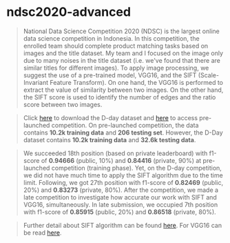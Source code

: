 # ndsc2020-advanced
> National Data Science Competition 2020 (NDSC) is the largest online data science competition in Indonesia. In this competition, the enrolled team should complete product matching tasks based on images and the title dataset. My team and I focused on the image only due to many noises in the title dataset (i.e. we've found that there are similar titles for different images). To apply image processing, we suggest the use of a pre-trained model, VGG16, and the SIFT (Scale-Invariant Feature Transform). On one hand, the VGG16 is performed to extract the value of similarity between two images. On the other hand, the SIFT score is used to identify the number of edges and the ratio score between two images.

> Click [here](https://www.kaggle.com/c/product-matching-id-ndsc-2020/submissions) to download the D-day dataset and [here](https://www.kaggle.com/c/pre-product-matching-id-ndsc-2020) to access pre-launched competition. On pre-launched competition, the data contains **10.2k training data** and **206 testing set**. However, the D-Day dataset contains **10.2k training data** and **32.6k testing data**.

> We succeeded 18th position (based on private leaderboard) with f1-score of **0.94666** (public, 10%) and **0.84416** (private, 90%) at pre-launched competition (training phase). Yet, on the D-day competition, we did not have much time to apply the SIFT algorithm due to the time limit. Following, we got 27th position with f1-score of **0.82469** (public, 20%) and **0.83273** (private, 80%). After the competition, we made a late competition to investigate how accurate our work with SIFT and VGG16, simultaneously. In late submission, we occupied 7th position with f1-score of **0.85915** (public, 20%) and **0.86518** (private, 80%).

> Further detail about SIFT algorithm can be found [here](https://opencv-python-tutroals.readthedocs.io/en/latest/py_tutorials/py_feature2d/py_sift_intro/py_sift_intro.html). For VGG16 can be read [here](https://medium.com/@jeff.lee.1990710/image-similarity-using-vgg16-transfer-learning-and-cosine-similarity-98571d8055e3).
